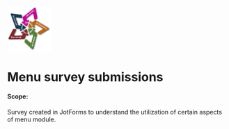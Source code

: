 <img src="https://github.com/roywperez/survey-submissions/blob/master/images/EPI-logo-star.png" width="100">

# Menu survey submissions

#### Scope:
Survey created in JotForms to understand the utilization of certain aspects of menu module.
